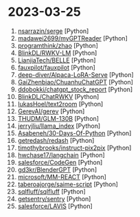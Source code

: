 # 2023-03-25

1. [nsarrazin/serge](https://github.com/nsarrazin/serge "A web interface for chatting with Alpaca through llama.cpp. Fully dockerized, with an easy to use API.") [Python]
2. [madawei2699/myGPTReader](https://github.com/madawei2699/myGPTReader "myGPTReader is a slack bot that can read any webpage, ebook or document and summarize it with chatGPT. It can also talk to you via voice using the content in the channel.") [Python]
3. [programthink/zhao](https://github.com/programthink/zhao "【编程随想】整理的《太子党关系网络》，专门揭露赵国的权贵") [Python]
4. [BlinkDL/RWKV-LM](https://github.com/BlinkDL/RWKV-LM "RWKV is an RNN with transformer-level LLM performance. It can be directly trained like a GPT (parallelizable). So it's combining the best of RNN and transformer - great performance, fast inference, saves VRAM, fast training, infinite ctx_len, and free sentence embedding.") [Python]
5. [LianjiaTech/BELLE](https://github.com/LianjiaTech/BELLE "BELLE: BE Large Language model Engine（开源中文对话大模型）") [Python]
6. [fauxpilot/fauxpilot](https://github.com/fauxpilot/fauxpilot "FauxPilot - an open-source GitHub Copilot server") [Python]
7. [deep-diver/Alpaca-LoRA-Serve](https://github.com/deep-diver/Alpaca-LoRA-Serve "Alpaca-LoRA as Chatbot service") [Python]
8. [GaiZhenbiao/ChuanhuChatGPT](https://github.com/GaiZhenbiao/ChuanhuChatGPT "GUI for ChatGPT API") [Python]
9. [ddobokki/chatgpt_stock_report](https://github.com/ddobokki/chatgpt_stock_report "그날의 증권사 리포트를 챗 gpt를 활용해 요약하는 레포") [Python]
10. [BlinkDL/ChatRWKV](https://github.com/BlinkDL/ChatRWKV "ChatRWKV is like ChatGPT but powered by RWKV (100% RNN) language model, and open source.") [Python]
11. [lukasHoel/text2room](https://github.com/lukasHoel/text2room "Text2Room generates textured 3D meshes from a given text prompt using 2D text-to-image models.") [Python]
12. [GerevAI/gerev](https://github.com/GerevAI/gerev "🧠 AI-powered search engine for your organization 🔎") [Python]
13. [THUDM/GLM-130B](https://github.com/THUDM/GLM-130B "GLM-130B: An Open Bilingual Pre-Trained Model (ICLR 2023)") [Python]
14. [jerryjliu/llama_index](https://github.com/jerryjliu/llama_index "LlamaIndex (GPT Index) is a project that provides a central interface to connect your LLM's with external data.") [Python]
15. [Asabeneh/30-Days-Of-Python](https://github.com/Asabeneh/30-Days-Of-Python "30 days of Python programming challenge is a step-by-step guide to learn the Python programming language in 30 days. This challenge may take more than100 days, follow your own pace.") [Python]
16. [getredash/redash](https://github.com/getredash/redash "Make Your Company Data Driven. Connect to any data source, easily visualize, dashboard and share your data.") [Python]
17. [timothybrooks/instruct-pix2pix](https://github.com/timothybrooks/instruct-pix2pix "") [Python]
18. [hwchase17/langchain](https://github.com/hwchase17/langchain "⚡ Building applications with LLMs through composability ⚡") [Python]
19. [salesforce/CodeGen](https://github.com/salesforce/CodeGen "CodeGen is an open-source model for program synthesis. Trained on TPU-v4. Competitive with OpenAI Codex.") [Python]
20. [gd3kr/BlenderGPT](https://github.com/gd3kr/BlenderGPT "Use commands in English to control Blender with OpenAI's GPT-4") [Python]
21. [microsoft/MM-REACT](https://github.com/microsoft/MM-REACT "Official repo for MM-REACT") [Python]
22. [taberoajorge/saime-script](https://github.com/taberoajorge/saime-script "This is a python script to validate up time of the saime web, even you can change the URL and you can use to everything that you want") [Python]
23. [sqlfluff/sqlfluff](https://github.com/sqlfluff/sqlfluff "A modular SQL linter and auto-formatter with support for multiple dialects and templated code.") [Python]
24. [getsentry/sentry](https://github.com/getsentry/sentry "Developer-first error tracking and performance monitoring") [Python]
25. [salesforce/LAVIS](https://github.com/salesforce/LAVIS "LAVIS - A One-stop Library for Language-Vision Intelligence") [Python]
